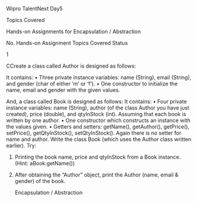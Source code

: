 Wipro TalentNext Day5

Topics Covered

Hands-on Assignments for Encapsulation / Abstraction

No. 	Hands-on Assignment 	Topics Covered 	Status

1 	

 CCreate a class called Author is designed as follows:

It contains:
• Three private instance variables: name (String), email (String), and gender (char of either ‘m’ or ‘f’).
• One constructor to initialize the name, email and gender with the given values.

And, a class called Book is designed as follows:
It contains:
• Four private instance variables: name (String), author (of the class Author you have just created), price (double), and qtyInStock (int). Assuming that each book is written by one author.
• One constructor which constructs an instance with the values given.
• Getters and setters: getName(), getAuthor(), getPrice(), setPrice(), getQtyInStock(), setQtyInStock(). Again there is no setter for name and author.
Write the class Book (which uses the Author class written earlier). 
Try:
1. Printing the book name, price and qtyInStock from a Book instance. (Hint: aBook.getName())
2. After obtaining the “Author” object, print the Author (name, email & gender) of the book.

	Encapsulation / Abstraction
